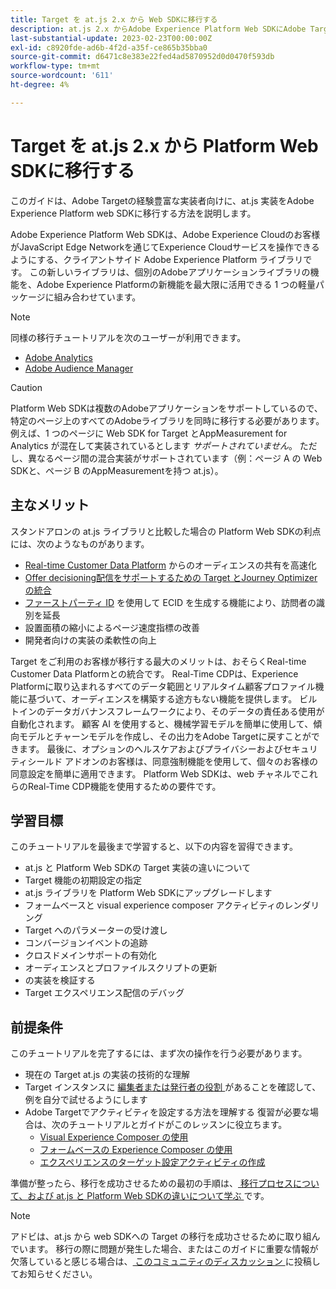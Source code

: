 ```yaml
---
title: Target を at.js 2.x から Web SDKに移行する
description: at.js 2.x からAdobe Experience Platform Web SDKにAdobe Targetの実装を移行する方法について説明します。 JavaScript ライブラリの読み込み、パラメーターの送信、レンダリングアクティビティ、その他の注目すべきコールアウトについて説明します。
last-substantial-update: 2023-02-23T00:00:00Z
exl-id: c8920fde-ad6b-4f2d-a35f-ce865b35bba0
source-git-commit: d6471c8e383e22fed4ad5870952d0d0470f593db
workflow-type: tm+mt
source-wordcount: '611'
ht-degree: 4%

---
```


# Target を at.js 2.x から Platform Web SDKに移行する

このガイドは、Adobe Targetの経験豊富な実装者向けに、at.js 実装をAdobe Experience Platform web SDKに移行する方法を説明します。

Adobe Experience Platform Web SDKは、Adobe Experience Cloudのお客様がJavaScript Edge Networkを通じてExperience Cloudサービスを操作できるようにする、クライアントサイド Adobe Experience Platform ライブラリです。 この新しいライブラリは、個別のAdobeアプリケーションライブラリの機能を、Adobe Experience Platformの新機能を最大限に活用できる 1 つの軽量パッケージに組み合わせています。


>[!NOTE]
>
>同様の移行チュートリアルを次のユーザーが利用できます。
>
> * [Adobe Analytics](../tutorial-migrate-analytics-websdk/migration-to-websdk-overview.md)
> * [Adobe Audience Manager](https://experienceleague.adobe.com/en/docs/audience-manager/user-guide/migrate-to-web-sdk/appmeasurement-to-web-sdk)

>[!CAUTION]
>
> Platform Web SDKは複数のAdobeアプリケーションをサポートしているので、特定のページ上のすべてのAdobeライブラリを同時に移行する必要があります。 例えば、1 つのページに Web SDK for Target とAppMeasurement for Analytics が混在して実装されているとします _サポートされていません_。 ただし、異なるページ間の混合実装がサポートされています（例：ページ A の Web SDKと、ページ B のAppMeasurementを持つ at.js）。



## 主なメリット

スタンドアロンの at.js ライブラリと比較した場合の Platform Web SDKの利点には、次のようなものがあります。

* [Real-time Customer Data Platform](https://experienceleague.adobe.com/docs/platform-learn/tutorials/experience-cloud/next-hit-personalization.html?lang=ja) からのオーディエンスの共有を高速化
* [Offer decisioning配信をサポートするための Target とJourney Optimizerの統合 ](https://experienceleague.adobe.com/docs/target/using/integrate/ajo/offer-decision.html)
* [ ファーストパーティ ID](https://experienceleague.adobe.com/docs/platform-learn/data-collection/edge-network/generate-first-party-device-ids.html?lang=ja) を使用して ECID を生成する機能により、訪問者の識別を延長
* 設置面積の縮小によるページ速度指標の改善
* 開発者向けの実装の柔軟性の向上

Target をご利用のお客様が移行する最大のメリットは、おそらくReal-time Customer Data Platformとの統合です。 Real-Time CDPは、Experience Platformに取り込まれるすべてのデータ範囲とリアルタイム顧客プロファイル機能に基づいて、オーディエンスを構築する途方もない機能を提供します。 ビルトインのデータガバナンスフレームワークにより、そのデータの責任ある使用が自動化されます。 顧客 AI を使用すると、機械学習モデルを簡単に使用して、傾向モデルとチャーンモデルを作成し、その出力をAdobe Targetに戻すことができます。 最後に、オプションのヘルスケアおよびプライバシーおよびセキュリティシールド アドオンのお客様は、同意強制機能を使用して、個々のお客様の同意設定を簡単に適用できます。 Platform Web SDKは、web チャネルでこれらのReal-Time CDP機能を使用するための要件です。

## 学習目標

このチュートリアルを最後まで学習すると、以下の内容を習得できます。

* at.js と Platform Web SDKの Target 実装の違いについて
* Target 機能の初期設定の指定
* at.js ライブラリを Platform Web SDKにアップグレードします
* フォームベースと visual experience composer アクティビティのレンダリング
* Target へのパラメーターの受け渡し
* コンバージョンイベントの追跡
* クロスドメインサポートの有効化
* オーディエンスとプロファイルスクリプトの更新
* の実装を検証する
* Target エクスペリエンス配信のデバッグ


## 前提条件

このチュートリアルを完了するには、まず次の操作を行う必要があります。

* 現在の Target at.js の実装の技術的な理解
* Target インスタンスに [ 編集者または発行者の役割 ](https://experienceleague.adobe.com/docs/target/using/administer/manage-users/enterprise/properties-overview.html#section_8C425E43E5DD4111BBFC734A2B7ABC80) があることを確認して、例を自分で試せるようにします
* Adobe Targetでアクティビティを設定する方法を理解する 復習が必要な場合は、次のチュートリアルとガイドがこのレッスンに役立ちます。
   * [Visual Experience Composer の使用](https://experienceleague.adobe.com/docs/target-learn/tutorials/experiences/use-the-visual-experience-composer.html)
   * [ フォームベースの Experience Composer の使用 ](https://experienceleague.adobe.com/docs/target-learn/tutorials/experiences/use-the-form-based-experience-composer.html)
   * [ エクスペリエンスのターゲット設定アクティビティの作成 ](https://experienceleague.adobe.com/docs/target-learn/tutorials/activities/create-experience-targeting-activities.html)

準備が整ったら、移行を成功させるための最初の手順は、[ 移行プロセスについて、および at.js と Platform Web SDKの違いについて学ぶ ](migration-overview.md) です。

>[!NOTE]
>
>アドビは、at.js から web SDKへの Target の移行を成功させるために取り組んでいます。 移行の際に問題が発生した場合、またはこのガイドに重要な情報が欠落していると感じる場合は、[ このコミュニティのディスカッション ](https://experienceleaguecommunities.adobe.com/t5/adobe-experience-platform-data/tutorial-discussion-migrate-target-from-at-js-to-web-sdk/m-p/575587#M463) に投稿してお知らせください。
